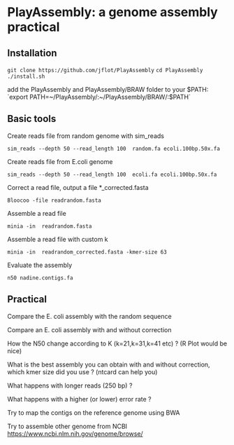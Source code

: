 # PlayAssembly: a genome assembly practical

## Installation

`git clone https://github.com/jflot/PlayAssembly`
`cd PlayAssembly`
`./install.sh`

add the PlayAssembly and PlayAssembly/BRAW folder to your $PATH:
`export PATH=~/PlayAssembly/:~/PlayAssembly/BRAW/:$PATH`

## Basic tools

Create reads file from random genome with sim_reads

`sim_reads --depth 50 --read_length 100  random.fa ecoli.100bp.50x.fa`

Create reads file from E.coli genome

`sim_reads --depth 50 --read_length 100  ecoli.fa ecoli.100bp.50x.fa`

Correct a read file, output a file *_corrected.fasta

`Bloocoo -file readrandom.fasta`

Assemble a read file

`minia -in  readrandom.fasta`

Assemble a read file with custom k

`minia -in  readrandom_corrected.fasta -kmer-size 63`

Evaluate the assembly

`n50 nadine.contigs.fa`


## Practical


Compare the E. coli assembly with the random sequence

Compare an E. coli assembly with and without correction

How the N50 change according to K (k=21,k=31,k=41 etc) ?
(R Plot would be nice)

What is the best assembly you can obtain with and without correction, which kmer size did you use ?
(ntcard can help you)

What happens with longer reads (250 bp) ?

What happens with a higher (or lower) error rate ?

Try to map the contigs on the reference genome using BWA

Try to assemble other genome from NCBI https://www.ncbi.nlm.nih.gov/genome/browse/




